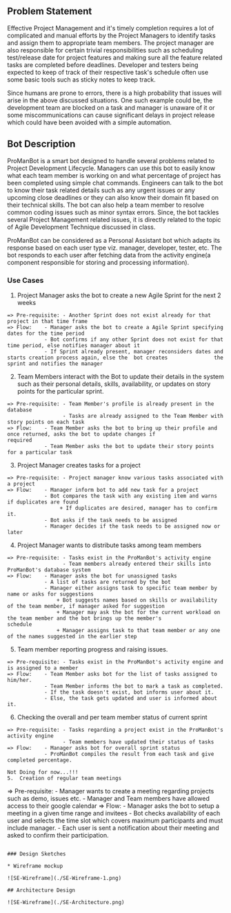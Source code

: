 ## Problem Statement
Effective Project Management and it's timely completion requires a lot of complicated and manual efforts by the Project Managers to identify tasks and assign them to appropriate team members. The project manager are also responsible for certain trivial responsibilities such as scheduling test/release date for project features and making sure all the feature related tasks are completed before deadlines. Developer and testers being expected to keep of track of their respective task's schedule often use some basic tools such as sticky notes to keep track.

Since humans are prone to errors, there is a high probability that issues will arise in the above discussed situations. One such example could be, the development team are blocked on a task and manager is unaware of it or some miscommunications can cause significant delays in project release which could have been avoided with a simple automation.

## Bot Description

ProManBot is a smart bot designed to handle several problems related to Project Development Lifecycle. Managers can use this bot to easily know what each team member is working on and what percentage of project has been completed using simple chat commands. Engineers can talk to the bot to know their task related details such as any urgent issues or any upcoming close deadlines or they can also know their domain fit based on their technical skills. The bot can also help a team member to resolve common coding issues such as minor syntax errors. Since, the bot tackles several Project Management related issues, it is directly related to the topic of Agile Development Technique discussed in class.

ProManBot can be considered as a Personal Assistant bot which adapts its response based on each user type viz. manager, developer, tester, etc. The bot responds to each user after fetching data from the activity engine(a component responsible for storing and processing information).

### Use Cases

1.  Project Manager asks the bot to create a new Agile Sprint for the next 2 weeks
```
=> Pre-requisite: - Another Sprint does not exist already for that project in that time frame
=> Flow:    - Manager asks the bot to create a Agile Sprint specifying dates for the time period
            - Bot confirms if any other Sprint does not exist for that time period, else notifies manager about it
            - If Sprint already present, manager reconsiders dates and starts creation process again, else the  bot creates               the sprint and notifies the manager
```

2.  Team Members interact with the Bot to update their details in the system such as their personal details, skills,             availability, or updates on story points for the particular sprint.
```
=> Pre-requisite: - Team Member's profile is already present in the database
                  - Tasks are already assigned to the Team Member with story points on each task
=> Flow:    - Team Member asks the bot to bring up their profile and once returned, asks the bot to update changes if                     required
            - Team Member asks the bot to update their story points for a particular task
```

3.  Project Manager creates tasks for a project
```
=> Pre-requisite: - Project manager know various tasks associated with a project
=> Flow:    - Manager inform bot to add new task for a project
            - Bot compares the task with any existing item and warns if duplicates are found
                 + If duplicates are desired, manager has to confirm it.
            - Bot asks if the task needs to be assigned
            - Manager decides if the task needs to be assigned now or later
```

4.  Project Manager wants to distribute tasks among team members
```
=> Pre-requisite: - Tasks exist in the ProManBot's activity engine
                  - Team members already entered their skills into ProManBot's database system
=> Flow:    - Manager asks the bot for unassigned tasks
            - A list of tasks are returned by the bot
            - Manager either assigns task to specific team member by name or asks for suggestions
                + Bot suggests names based on skills or availability of the team member, if manager asked for suggestion
                + Manager may ask the bot for the current workload on the team member and the bot brings up the member's                       schedule
                + Manager assigns task to that team member or any one of the names suggested in the earlier step
```

5.  Team member reporting progress and raising issues.
```
=> Pre-requisite: - Tasks exist in the ProManBot's activity engine and is assigned to a member
=> Flow:    - Team Member asks bot for the list of tasks assigned to him/her.
            - Team Member informs the bot to mark a task as completed.
            - If the task doesn't exist, bot informs user about it.
            - Else, the task gets updated and user is informed about it.
```

6.  Checking the overall and per team member status of current sprint
```
=> Pre-requisite: - Tasks regarding a project exist in the ProManBot's activity engine
                  - Team members have updated their status of tasks
=> Flow:    - Manager asks bot for overall sprint status
            - ProManBot compiles the result from each task and give completed percentage.
```


```
Not Doing for now...!!!
5.  Creation of regular team meetings
```
=> Pre-requisite: - Manager wants to create a meeting regarding projects such as demo, issues etc.
                  - Manager and Team members have allowed access to their google calendar
=> Flow:    - Manager asks the bot to setup a meeting in a given time range and invitees
            - Bot checks availability of each user and selects the time slot which covers maximum participants and must    include manager.
            - Each user is sent a notification about their meeting and asked to confirm their participation.
```

### Design Sketches

* Wireframe mockup

![SE-Wireframe](./SE-Wireframe-1.png)

## Architecture Design

![SE-Wireframe](./SE-Architecture.png)

